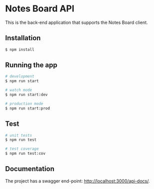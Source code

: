 # Notes Board API

This is the back-end application that supports the Notes Board client.


## Installation

```bash
$ npm install
```

## Running the app

```bash
# development
$ npm run start

# watch mode
$ npm run start:dev

# production mode
$ npm run start:prod
```

## Test

```bash
# unit tests
$ npm run test

# test coverage
$ npm run test:cov
```

## Documentation

The project has a swagger end-point: [http://localhost:3000/api-docs/](http://localhost:3000/api-docs/).
